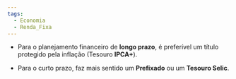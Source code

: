 ```yaml
---
tags:
  - Economia
  - Renda_Fixa
---
```


- Para o planejamento financeiro de **longo prazo**, é preferível um título protegido pela inflação (Tesouro **IPCA+**).
  
- Para o curto prazo, faz mais sentido um **Prefixado** ou um **Tesouro Selic**.